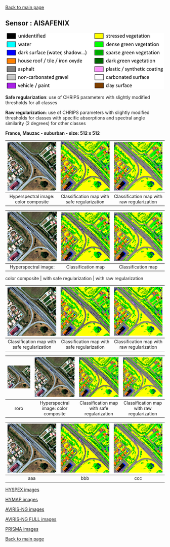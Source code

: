 [Back to main page](index.md)

## Sensor : AISAFENIX

<p align="center">
<img src="Complements/Legende_classif_ligne_v2.png" width="500" />
</p>

**Safe regularization**: use of CHRIPS parameters with slightly modified thresholds for all classes 

**Raw regularization**:  use of CHRIPS parameters with slightly modified thresholds for classes with specific absorptions and spectral angle similarity (2 degrees) for other classes 

**France, Mauzac - suburban  -  size: 512 x 512**

<img src="Images/AISAFENIX/Mauzac_suburban/AISAFENIX_subset_periurbain_55cm_00_IMAGE.png" width="270" /> | <img src="Images/AISAFENIX/Mauzac_suburban/AISAFENIX_subset_periurbain_55cm_02_SAFE_REGUL.png" width="270" /> | <img src="Images/AISAFENIX/Mauzac_suburban/AISAFENIX_subset_periurbain_55cm_03_RAW_REGUL.png" width="270" />
:-: | :-: | :-:
Hyperspectral image: color composite | Classification map with safe regularization | Classification map with raw regularization


<img src="Images/AISAFENIX/Mauzac_suburban/AISAFENIX_subset_periurbain_55cm_00_IMAGE.png" width="270" /> | <img src="Images/AISAFENIX/Mauzac_suburban/AISAFENIX_subset_periurbain_55cm_02_SAFE_REGUL.png" width="270" /> | <img src="Images/AISAFENIX/Mauzac_suburban/AISAFENIX_subset_periurbain_55cm_03_RAW_REGUL.png" width="270" />
:-: | :-: | :-:
Hyperspectral image: | Classification map  | Classification map 

color composite |  with safe regularization | with raw regularization






<img src="Images/AISAFENIX/Mauzac_suburban/AISAFENIX_subset_periurbain_55cm_00_IMAGE.png" width="270" /> | <img src="Images/AISAFENIX/Mauzac_suburban/AISAFENIX_subset_periurbain_55cm_02_SAFE_REGUL.png" width="270" /> | <img src="Images/AISAFENIX/Mauzac_suburban/AISAFENIX_subset_periurbain_55cm_03_RAW_REGUL.png" width="270" />
:-: | :-: | :-:
Classification map with safe regularization | Classification map with safe regularization | Classification map with raw regularization



<img src="Images/AISAFENIX/Mauzac_suburban/AISAFENIX_subset_periurbain_55cm_00_IMAGE.png" width="270" /> | <img src="Images/AISAFENIX/Mauzac_suburban/AISAFENIX_subset_periurbain_55cm_00_IMAGE.png" width="270" /> | <img src="Images/AISAFENIX/Mauzac_suburban/AISAFENIX_subset_periurbain_55cm_02_SAFE_REGUL.png" width="270" /> | <img src="Images/AISAFENIX/Mauzac_suburban/AISAFENIX_subset_periurbain_55cm_03_RAW_REGUL.png" width="270" />
:-: | :-: | :-: | :-:
roro | Hyperspectral image: color composite | Classification map with safe regularization | Classification map with raw regularization


<img src="Images/AISAFENIX/Mauzac_suburban/AISAFENIX_subset_periurbain_55cm_00_IMAGE.png" width="270" /> | <img src="Images/AISAFENIX/Mauzac_suburban/AISAFENIX_subset_periurbain_55cm_02_SAFE_REGUL.png" width="270" /> | <img src="Images/AISAFENIX/Mauzac_suburban/AISAFENIX_subset_periurbain_55cm_03_RAW_REGUL.png" width="270" />
:-: | :-: | :-:
aaa | bbb | ccc



[HYSPEX images](visu_images_HYSPEX.md)

[HYMAP images](visu_images_HYMAP.md)

[AVIRIS-NG images](visu_images_AVIRIS-NG.md)

[AVIRIS-NG FULL images](visu_images_BIG-IMAGE.md)

[PRISMA images](visu_images_PRISMA.md)

[Back to main page](index.md)


